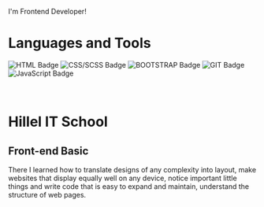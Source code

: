 I'm Frontend Developer!

<h1>Languages and Tools</h2>
<!-- ![HTML5](https://img.shields.io/badge/-HTML5-purple)
![CSS](https://img.shields.io/badge/-CSS-blue)
![SASS](https://img.shields.io/badge/-SASS-purple)
![BOOTSTRAP](https://img.shields.io/badge/-BOOTSTRAP-purple)
![GIT](https://img.shields.io/badge/-GIT-purple)
![SVG](https://img.shields.io/badge/-SVG-purple)
![JavaScript](https://img.shields.io/badge/-JavaScript-purple)
![DOM](https://img.shields.io/badge/-DOM-purple) -->

<div id="badges">
 <img src="https://img.shields.io/badge/HTML-blue?style=for-the-badge&logo=HTML5&logoColor=white" alt="HTML Badge"/>
  <img src="https://img.shields.io/badge/CSS/SCSS-red?style=for-the-badge&logo=CSS3&logoColor=white" alt="CSS/SCSS Badge"/>
  <img src="https://img.shields.io/badge/BOOTSTRAP-purple?style=for-the-badge&logo=BOOTSTRAP&logoColor=white" alt="BOOTSTRAP Badge"/>
  <img src="https://img.shields.io/badge/GIT-red?style=for-the-badge&logo=GIT&logoColor=white" alt="GIT Badge"/>
  <img src="https://img.shields.io/badge/JavaScript-yellow?style=for-the-badge&logo=JavaScript&logoColor=white" alt="JavaScript Badge"/>


</div>

<br>
<br>
<h1>Hillel IT School</h1>
<h2>Front-end Basic</h2>
There I learned how to translate designs
of any complexity into layout, make
websites that display equally well on any
device, notice important little things and
write code that is easy to expand and
maintain, understand the structure of
web pages.
<br>
